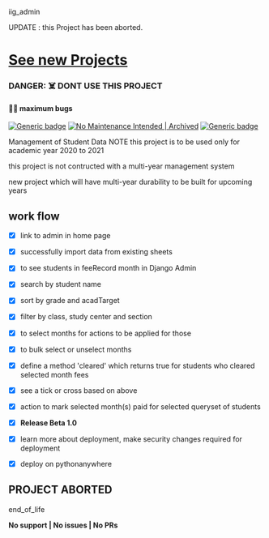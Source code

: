 iig_admin

UPDATE :
this Project has been aborted. 

# [See new Projects](https://github.com/aahnik?tab=repositories)

### DANGER: ☠️ DONT USE THIS PROJECT
#### 🐞🐞 maximum bugs


[![Generic badge](https://img.shields.io/badge/maintained-no-RED.svg)](https://aahnik.github.io/)
[![No Maintenance Intended | Archived](http://unmaintained.tech/badge.svg)](https://gitHub.com/aahnik/iig_admin/graphs/commit-activity)
[![Generic badge](https://img.shields.io/badge/bugs-yes-YELLOW.svg)](https://aahnik.github.io/)

Management of Student Data
NOTE this project is to be used only for academic year 2020 to 2021

this project is not contructed with a multi-year management system

new project which will have  multi-year durability to be built for upcoming years


## work flow 

- [x] link to admin in home page
- [x] successfully import data from existing sheets
- [x] to see students in feeRecord month in Django Admin
- [x] search by student name 
- [x] sort by grade and acadTarget
- [x] filter by class, study center and section 
- [x] to select months for actions to be applied for those
- [x] to bulk select or unselect months
- [x] define a method 'cleared' which returns true for students who cleared selected month fees
- [x] see a tick or cross based on above 
- [x] action to mark selected month(s) paid for selected queryset of students
- [x] **Release Beta 1.0**
- [x] learn more about deployment, make security changes required for deployment 
- [x] deploy on pythonanywhere 


## PROJECT ABORTED


end_of_life

**No support | No issues | No PRs**
